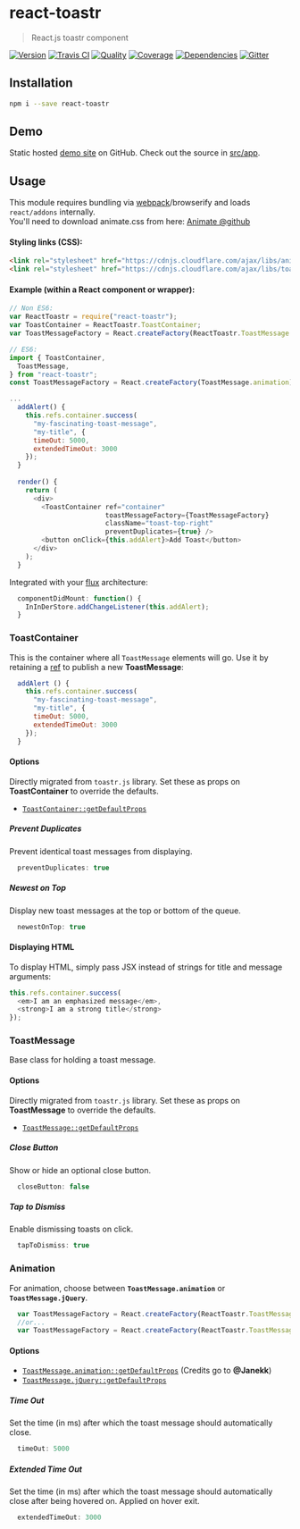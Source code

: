 # react-toastr
> React.js toastr component

[![Version][npm-image]][npm-url] [![Travis CI][travis-image]][travis-url] [![Quality][codeclimate-image]][codeclimate-url] [![Coverage][codeclimate-coverage-image]][codeclimate-coverage-url] [![Dependencies][gemnasium-image]][gemnasium-url] [![Gitter][gitter-image]][gitter-url]


## Installation

```sh
npm i --save react-toastr
```


## Demo

Static hosted [demo site][demo] on GitHub. Check out the source in [src/app][src/app].


## Usage

This module requires bundling via [webpack][webpack]/browserify and loads `react/addons` internally.  
You'll need to download animate.css from here: [Animate @github](https://raw.github.com/daneden/animate.css/master/animate.css)

#### Styling links (CSS):

```html
<link rel="stylesheet" href="https://cdnjs.cloudflare.com/ajax/libs/animate.css/3.5.2/animate.min.css">
<link rel="stylesheet" href="https://cdnjs.cloudflare.com/ajax/libs/toastr.js/2.1.3/toastr.min.css">
```

#### Example (within a React component or wrapper):
```javascript
// Non ES6:
var ReactToastr = require("react-toastr");
var ToastContainer = ReactToastr.ToastContainer;
var ToastMessageFactory = React.createFactory(ReactToastr.ToastMessage.animation);

// ES6:
import { ToastContainer,
  ToastMessage,
} from "react-toastr";
const ToastMessageFactory = React.createFactory(ToastMessage.animation);

...
  addAlert() {
    this.refs.container.success(
      "my-fascinating-toast-message",
      "my-title", {
      timeOut: 5000,
      extendedTimeOut: 3000
    });
  }
  
  render() {
    return (
      <div>
        <ToastContainer ref="container"
                        toastMessageFactory={ToastMessageFactory}
                        className="toast-top-right"
                        preventDuplicates={true} />
        <button onClick={this.addAlert}>Add Toast</button>
      </div>
    );
  }
```

Integrated with your [flux][flux] architecture:

```javascript
  componentDidMount: function() {
    InInDerStore.addChangeListener(this.addAlert);
  }
```

### ToastContainer

This is the container where all `ToastMessage` elements will go. Use it by retaining a [ref][react-ref] to publish a new **ToastMessage**:

```javascript
  addAlert () {
    this.refs.container.success(
      "my-fascinating-toast-message",
      "my-title", {
      timeOut: 5000,
      extendedTimeOut: 3000
    });
  }
```

#### Options

Directly migrated from `toastr.js` library. Set these as props on **ToastContainer** to override the defaults.

* [`ToastContainer::getDefaultProps`](http://git.io/RagItA)

##### Prevent Duplicates

Prevent identical toast messages from displaying.

```javascript
  preventDuplicates: true
```

##### Newest on Top

Display new toast messages at the top or bottom of the queue.

```javascript
  newestOnTop: true
```

#### Displaying HTML

To display HTML, simply pass JSX instead of strings for title and message arguments:

```javascript
this.refs.container.success(
  <em>I am an emphasized message</em>,
  <strong>I am a strong title</strong>
});
```

### ToastMessage

Base class for holding a toast message.

#### Options

Directly migrated from `toastr.js` library. Set these as props on **ToastMessage** to override the defaults.

* [`ToastMessage::getDefaultProps`](http://git.io/90CzSA)

##### Close Button

Show or hide an optional close button.

```javascript
  closeButton: false
```

##### Tap to Dismiss

Enable dismissing toasts on click.

```javascript
  tapToDismiss: true
```

### Animation

For animation, choose between **`ToastMessage.animation`** or **`ToastMessage.jQuery`**.

```javascript
  var ToastMessageFactory = React.createFactory(ReactToastr.ToastMessage.animation);
  //or...
  var ToastMessageFactory = React.createFactory(ReactToastr.ToastMessage.jQuery);
```

#### Options

* [`ToastMessage.animation::getDefaultProps`](http://git.io/vU2sz)
  (Credits go to **@Janekk**)
* [`ToastMessage.jQuery::getDefaultProps`](http://git.io/YcbXvA)

##### Time Out

Set the time (in ms) after which the toast message should automatically close.

```javascript
  timeOut: 5000
```
##### Extended Time Out

Set the time (in ms) after which the toast message should automatically close after being hovered on. Applied on hover exit.

```javascript
  extendedTimeOut: 3000
```
[npm-image]: https://img.shields.io/npm/v/react-toastr.svg?style=flat-square
[npm-url]: https://www.npmjs.org/package/react-toastr

[travis-image]: https://img.shields.io/travis/tomchentw/react-toastr.svg?style=flat-square
[travis-url]: https://travis-ci.org/tomchentw/react-toastr
[codeclimate-image]: https://img.shields.io/codeclimate/github/tomchentw/react-toastr.svg?style=flat-square
[codeclimate-url]: https://codeclimate.com/github/tomchentw/react-toastr
[codeclimate-coverage-image]: https://img.shields.io/codeclimate/coverage/github/tomchentw/react-toastr.svg?style=flat-square
[codeclimate-coverage-url]: https://codeclimate.com/github/tomchentw/react-toastr
[gemnasium-image]: https://img.shields.io/gemnasium/tomchentw/react-toastr.svg?style=flat-square
[gemnasium-url]: https://gemnasium.com/tomchentw/react-toastr
[gitter-image]: https://badges.gitter.im/Join%20Chat.svg
[gitter-url]: https://gitter.im/tomchentw/react-toastr?utm_source=badge&utm_medium=badge&utm_campaign=pr-badge&utm_content=badge

[demo]: https://tomchentw.github.io/react-toastr/
[src/app]: https://github.com/tomchentw/react-toastr/tree/master/src/app
[webpack]: https://webpack.github.io/docs/tutorials/getting-started/
[react-ref]: https://facebook.github.io/react/docs/more-about-refs.html
[flux]: https://facebook.github.io/flux/docs/overview.html
